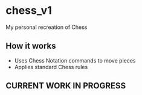 # chess_v1
My personal recreation of Chess

## How it works

- Uses Chess Notation commands to move pieces
- Applies standard Chess rules

## CURRENT WORK IN PROGRESS